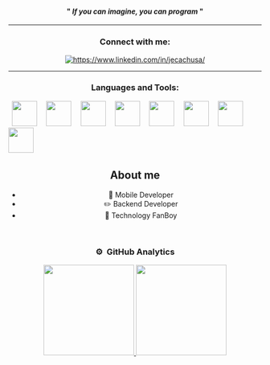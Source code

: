 <span align="center">
  <span>
    <h4 align="center">"<em> If you can imagine, you can program </em>"
    </h4>
</span>
<hr>      
<h3 align="center">Connect with me:</h3>
<p align="center">
  <a href="https://www.linkedin.com/in/jecachusa/" target="blank"><img align="center" src="https://img.shields.io/badge/LinkedIn-0077B5?style=for-the-badge&logo=linkedin&logoColor=454545" alt="https://www.linkedin.com/in/jecachusa/"/></a>
</p>
<hr>
<h3 align="center">Languages and Tools:</h3>
<p align="left">
  <code> <img height="50" src="https://www.vectorlogo.zone/logos/kotlinlang/kotlinlang-ar21.svg"> </code>
  <code> <img height="50" src="https://www.vectorlogo.zone/logos/flutterio/flutterio-ar21.svg"> </code>
  <code> <img height="50" src="https://www.vectorlogo.zone/logos/android/android-ar21.svg"> </code>
  <code> <img height="50" src="https://www.vectorlogo.zone/logos/mysql/mysql-ar21.svg"> </code>
  <code> <img height="50" src="https://www.vectorlogo.zone/logos/docker/docker-icon.svg"> </code>
  <code> <img height="50" src="https://www.vectorlogo.zone/logos/jenkins/jenkins-icon.svg"> </code>
  <code> <img height="50" src="https://www.vectorlogo.zone/logos/firebase/firebase-ar21.svg"> </code>
 <code> <img height="50" src="https://www.vectorlogo.zone/logos/microsoft_azure/microsoft_azure-ar21.svg"> </code> 
</p>



## About me

- 📲 Mobile Developer
- ✏️ Backend Developer
- 🎥 Technology FanBoy
<br>
  
### ⚙️ &nbsp;GitHub Analytics

<p align="center">
<a href="https://github.com/JeanDeveloper">
  <img height="180em" src="https://github-readme-stats-eight-theta.vercel.app/api?username=JeanDeveloper&show_icons=true&theme=algolia&include_all_commits=true&count_private=true"/>
  <img height="180em" src="https://github-readme-stats-eight-theta.vercel.app/api/top-langs/?username=ArisGuimera&layout=compact&langs_count=8&theme=algolia"/>
</a>


</p>

